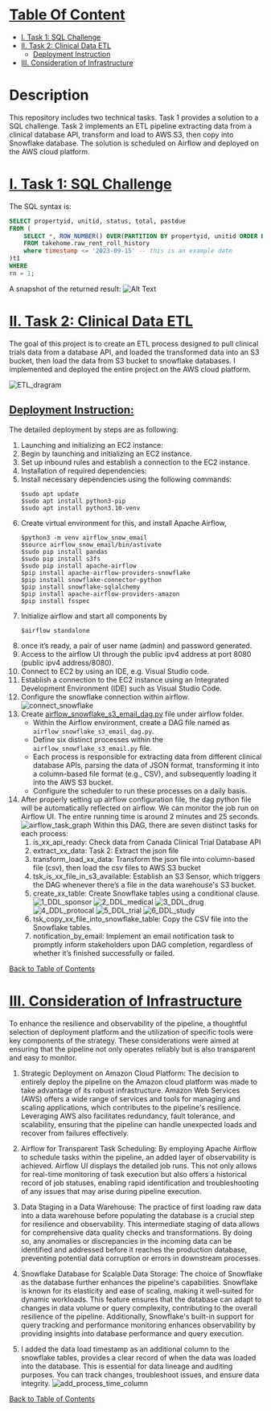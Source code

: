 # [Table Of Content](#table-of-contents)
- [I. Task 1: SQL Challenge](#task_1)
- [II. Task 2: Clinical Data ETL](#task_2)
    - [Deployment Instruction](#deployment_instruction)
- [III. Consideration of Infrastructure](#consideration_of_infrastructure)

# Description
This repository includes two technical tasks. Task 1 provides a solution to a SQL challenge. Task 2 implements an ETL pipeline extracting data from a clinical database API, transform and load to AWS S3, then copy into Snowflake database. The solution is scheduled on Airflow and deployed on the AWS cloud platform.

# [I. Task 1: SQL Challenge]([#task_1)
The SQL syntax is:
```sql
SELECT propertyid, unitid, status, total, pastdue
FROM (
    SELECT *, ROW_NUMBER() OVER(PARTITION BY propertyid, unitid ORDER BY timestamp DESC) rn
    FROM takehome.raw_rent_roll_history
    where timestamp <= '2023-09-15' -- this is an example date
)t1
WHERE
rn = 1;
```

A snapshot of the returned result:
![Alt Text](<images/SQL_result_snapshot.png>)

# [II. Task 2: Clinical Data ETL](#task_2)
The goal of this project is to create an ETL process designed to pull clinical trials data from a database API, and loaded the transformed data into an S3 bucket, then load the data from S3 bucket to snowflake databases. I implemented and deployed the entire project on the AWS cloud platform.

![ETL_dragram](images/ETL_diagram.png)

## [Deployment Instruction: ](#deployment_instruction)
The detailed deployment by steps are as following:
1.	Launching and initializing an EC2 instance:
2.	Begin by launching and initializing an EC2 instance.
3.	Set up inbound rules and establish a connection to the EC2 instance.
4.	Installation of required dependencies:
5.	Install necessary dependencies using the following commands:
    ```shell
    $sudo apt update 
    $sudo apt install python3-pip
    $sudo apt install python3.10-venv 
    ```
6.	Create virtual environment for this, and install Apache Airflow, 
    ```shell
    $python3 -m venv airflow_snow_email
    $source airflow_snow_email/bin/astivate
    $sudo pip install pandas
    $sudo pip install s3fs
    $sudo pip install apache-airflow
    $pip install apache-airflow-providers-snowflake 
    $pip install snowflake-connector-python 
    $pip install snowflake-sqlalchemy
    $pip install apache-airflow-providers-amazon
    $pip install fsspec
    ```
7.	Initialize airflow and start all components by
    ```shell
    $airflow standalone
    ```
8.	once it’s ready, a pair of user name (admin) and password generated. 
9.	Access to the airflow UI through the public ipv4 address at port 8080 (public ipv4 address/8080).
10.	Connect to EC2 by using an IDE, e.g. Visual Studio code.
11.	Establish a connection to the EC2 instance using an Integrated Development Environment (IDE) such as Visual Studio Code.
12.	Configure the snowflake connection within airflow.
    ![connect_snowflake](images/connect_snowflake.png)
13.	Create [airflow_snowflake_s3_email_dag.py](https://github.com/CS-LEE2022/Airflow_Snowflake_EC2_ETL/blob/6aa2eaa4bd34a30f4007d7c381245ccb0a3f4260/Task%202/Airflow/dags/airflow_snawflake_s3_email_dag.py) file under airflow folder. 
    - Within the Airflow environment, create a DAG file named as `airflow_snowflake_s3_email_dag.py`.
    - Define six distinct processes within the `airflow_snowflake_s3_email.py` file.
    - Each process is responsible for extracting data from different clinical database APIs, parsing the data of JSON format, transforming it into a column-based file format (e.g., CSV), and subsequently loading it into the AWS S3 bucket.
    - Configure the scheduler to run these processes on a daily basis.
14.	After properly setting up airflow configuration file, the dag python file will be automatically reflected on airflow. We can monitor the job run on Airflow UI. The entire running time is around 2 minutes and 25 seconds.
    ![airflow_task_graph](images/airflow_task_graph.png)
    Within this DAG, there are seven distinct tasks for each process:
    1) is_xx_api_ready: Check data from Canada Clinical Trial Database API
    2) extract_xx_data: Task 2: Extract the json file
    3) transform_load_xx_data: Transform the json file into column-based file (csv), then load the csv files to AWS S3 bucket
    4) tsk_is_xx_file_in_s3_available: Establish an S3 Sensor, which triggers the DAG whenever there’s a file in the data warehouse's S3 bucket.
    5) create_xx_table: Create Snowflake tables using a conditional clause.
       ![1_DDL_sponsor](images/1_DDL_sponsor.png)
       ![2_DDL_medical](images/2_DDL_medical.png)
       ![3_DDL_drug](images/3_DDL_drug.png)
       ![4_DDL_protocal](images/4_DDL_protocal.png)
       ![5_DDL_trial](images/5_DDL_trial.png)
       ![6_DDL_study](images/6_DDL_study.png)
    6) tsk_copy_xx_file_into_snowflake_table: Copy the CSV file into the Snowflake tables.
    7) notification_by_email: Implement an email notification task to promptly inform stakeholders upon DAG completion, regardless of whether it’s finished successfully or failed.

[Back to Table of Contents](#table-of-contents)

# [III. Consideration of Infrastructure](#consideration_of_infrastructure)

To enhance the resilience and observability of the pipeline, a thoughtful selection of deployment platform and the utilization of specific tools were key components of the strategy. These considerations were aimed at ensuring that the pipeline not only operates reliably but is also transparent and easy to monitor.

1. Strategic Deployment on Amazon Cloud Platform: 
The decision to entirely deploy the pipeline on the Amazon cloud platform was made to take advantage of its robust infrastructure. Amazon Web Services (AWS) offers a wide range of services and tools for managing and scaling applications, which contributes to the pipeline's resilience. Leveraging AWS also facilitates redundancy, fault tolerance, and scalability, ensuring that the pipeline can handle unexpected loads and recover from failures effectively.

2. Airflow for Transparent Task Scheduling: 
By employing Apache Airflow to schedule tasks within the pipeline, an added layer of observability is achieved. Airflow UI displays the detailed job runs. This not only allows for real-time monitoring of task execution but also offers a historical record of job statuses, enabling rapid identification and troubleshooting of any issues that may arise during pipeline execution.

3. Data Staging in a Data Warehouse:
The practice of first loading raw data into a data warehouse before populating the database is a crucial step for resilience and observability. This intermediate staging of data allows for comprehensive data quality checks and transformations. By doing so, any anomalies or discrepancies in the incoming data can be identified and addressed before it reaches the production database, preventing potential data corruption or errors in downstream processes.

4. Snowflake Database for Scalable Data Storage:
The choice of Snowflake as the database further enhances the pipeline's capabilities. Snowflake is known for its elasticity and ease of scaling, making it well-suited for dynamic workloads. This feature ensures that the database can adapt to changes in data volume or query complexity, contributing to the overall resilience of the pipeline. Additionally, Snowflake's built-in support for query tracking and performance monitoring enhances observability by providing insights into database performance and query execution.

5. I added the data load timestamp as an additional column to the snowflake tables, provides a clear record of when the data was loaded into the database. This is essential for data lineage and auditing purposes. You can track changes, troubleshoot issues, and ensure data integrity.
   ![add_process_time_column](images/add_process_time_column.png)


[Back to Table of Contents](#table-of-contents)
